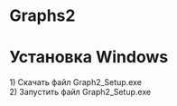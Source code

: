 # Graphs2
<h1>Установка Windows</h1>
1) Скачать файл Graph2_Setup.exe
<br/>
2) Запустить файл Graph2_Setup.exe
